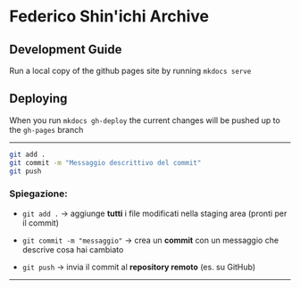 # Federico Shin'ichi Archive

## Development Guide

Run a local copy of the github pages site by running `mkdocs serve`

## Deploying

When you run `mkdocs gh-deploy` the current changes will be pushed up to the `gh-pages` branch

---

```bash
git add .
git commit -m "Messaggio descrittivo del commit"
git push
```

### Spiegazione:

- `git add .` → aggiunge **tutti** i file modificati nella staging area (pronti per il commit)
    
- `git commit -m "messaggio"` → crea un **commit** con un messaggio che descrive cosa hai cambiato
    
- `git push` → invia il commit al **repository remoto** (es. su GitHub)
    

---